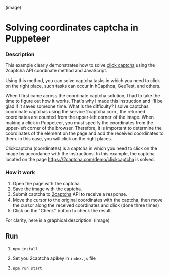 (image)

# Solving coordinates captcha in Puppeteer

### Description
This example clearly demonstrates how to solve [click captcha](https://2captcha.com/demo/clickcaptcha) using the 2captcha API coordinate method and JavaScript.

Using this method, you can solve captcha tasks in which you need to click on the right place, such tasks can occur in hCapthca, GeeTest, and others.

When I first came across the coordinate captcha solution, I had to take the time to figure out how it works. That's why I made this instruction and I'll be glad if it saves someone time.
What is the difficulty? I solve captchas coordinate captchas using the service 2captcha.com , the returned coordinates are counted from the upper-left corner of the image. When making a click in Puppeteer, you must specify the coordinates from the upper-left corner of the browser. Therefore, it is important to determine the coordinates of the element on the page and add the received coordinates to them. in this case, you will click on the right places.

Clickcaptcha (coordinates) is a captcha in which you need to click on the image by accordance with the instructions.
In this example, the captcha located on the page https://2captcha.com/demo/clickcaptcha is solved.

### How it work
1. Open the page with the captcha
2. Save the image with the captcha.
3. Submit captcha to [2captcha](https://2captcha.com/) API  to receive a response.
4. Move the cursor to the original coordinates with the captcha, then move the cursor along the received coordinates and click (done three times)
5. Click on the "Check" button to check the result.

For clarity, here is a graphical description:
(image)

## Run

1. `npm install`

2. Set you 2captcha apikey in `index.js` file

3. `npm run start`

